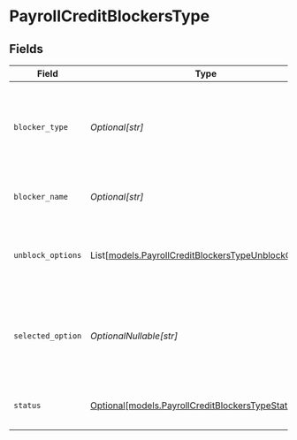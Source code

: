 # PayrollCreditBlockersType


## Fields

| Field                                                                                                        | Type                                                                                                         | Required                                                                                                     | Description                                                                                                  |
| ------------------------------------------------------------------------------------------------------------ | ------------------------------------------------------------------------------------------------------------ | ------------------------------------------------------------------------------------------------------------ | ------------------------------------------------------------------------------------------------------------ |
| `blocker_type`                                                                                               | *Optional[str]*                                                                                              | :heavy_minus_sign:                                                                                           | The type of blocker that's blocking the payment from being credited.                                         |
| `blocker_name`                                                                                               | *Optional[str]*                                                                                              | :heavy_minus_sign:                                                                                           | The name of the credit blocker.                                                                              |
| `unblock_options`                                                                                            | List[[models.PayrollCreditBlockersTypeUnblockOptions](../models/payrollcreditblockerstypeunblockoptions.md)] | :heavy_minus_sign:                                                                                           | The available options to unblock a credit blocker.                                                           |
| `selected_option`                                                                                            | *OptionalNullable[str]*                                                                                      | :heavy_minus_sign:                                                                                           | The unblock option that's been selected to resolve the credit blocker.                                       |
| `status`                                                                                                     | [Optional[models.PayrollCreditBlockersTypeStatus]](../models/payrollcreditblockerstypestatus.md)             | :heavy_minus_sign:                                                                                           | The status of the credit blocker                                                                             |